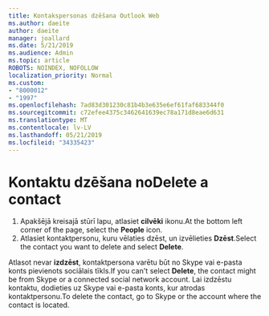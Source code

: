 ```yaml
---
title: Kontakspersonas dzēšana Outlook Web
ms.author: daeite
author: daeite
manager: joallard
ms.date: 5/21/2019
ms.audience: Admin
ms.topic: article
ROBOTS: NOINDEX, NOFOLLOW
localization_priority: Normal
ms.custom:
- "8000012"
- "1997"
ms.openlocfilehash: 7ad83d301230c81b4b3e635e6ef61faf683344f0
ms.sourcegitcommit: c72efee4375c3462641639ec78a171d8eae6d631
ms.translationtype: MT
ms.contentlocale: lv-LV
ms.lasthandoff: 05/21/2019
ms.locfileid: "34335423"
---
```

# <a name="delete-a-contact"></a><span data-ttu-id="ba37f-102">Kontaktu dzēšana no</span><span class="sxs-lookup"><span data-stu-id="ba37f-102">Delete a contact</span></span>

1. <span data-ttu-id="ba37f-103">Apakšējā kreisajā stūrī lapu, atlasiet **cilvēki** ikonu.</span><span class="sxs-lookup"><span data-stu-id="ba37f-103">At the bottom left corner of the page, select the **People** icon.</span></span>
2. <span data-ttu-id="ba37f-104">Atlasiet kontaktpersonu, kuru vēlaties dzēst, un izvēlieties **Dzēst**.</span><span class="sxs-lookup"><span data-stu-id="ba37f-104">Select the contact you want to delete and select **Delete**.</span></span>

<span data-ttu-id="ba37f-105">Atlasot nevar **izdzēst**, kontaktpersona varētu būt no Skype vai e-pasta konts pievienots sociālais tīkls.</span><span class="sxs-lookup"><span data-stu-id="ba37f-105">If you can't select **Delete**, the contact might be from Skype or a connected social network account.</span></span> <span data-ttu-id="ba37f-106">Lai izdzēstu kontaktu, dodieties uz Skype vai e-pasta konts, kur atrodas kontaktpersonu.</span><span class="sxs-lookup"><span data-stu-id="ba37f-106">To delete the contact, go to Skype or the account where the contact is located.</span></span>